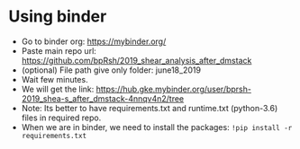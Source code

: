 # Using binder
- Go to binder org: https://mybinder.org/
- Paste main repo url: https://github.com/bpRsh/2019_shear_analysis_after_dmstack
- (optional) File path give only folder: june18_2019
- Wait few minutes.
- We will get the link: https://hub.gke.mybinder.org/user/bprsh-2019_shea-s_after_dmstack-4nnqv4n2/tree
- Note: Its better to have requirements.txt and runtime.txt (python-3.6) files in required repo.
- When we are in binder, we need to install the packages: `!pip install -r requirements.txt`
